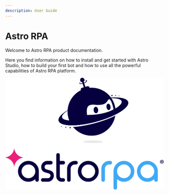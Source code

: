 ```yaml
---
description: User Guide
---
```


# Astro RPA

Welcome to Astro RPA product documentation. 

Here you find information on how to install and get started with Astro Studio, how to build your first bot and how to use all the powerful capabilities of Astro RPA platform. 

![](.gitbook/assets/astro-rpa-logo-DARK.png)
